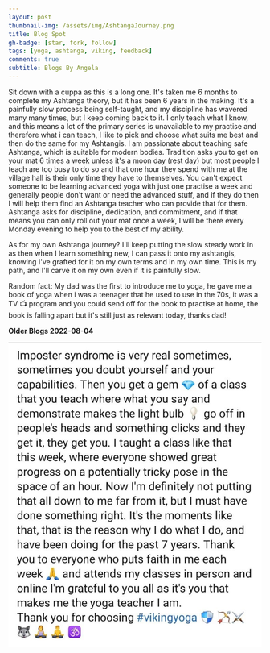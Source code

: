 ```yaml
---
layout: post
thumbnail-img: /assets/img/AshtangaJourney.png
title: Blog Spot
gh-badge: [star, fork, follow]
tags: [yoga, ashtanga, viking, feedback]
comments: true
subtitle: Blogs By Angela
---
```


Sit down with a cuppa as this is a long one. 
It's taken me 6 months to complete my Ashtanga theory, but it has been 6 years in the making. It's a painfully slow process being self-taught, and my discipline has wavered many many times, but I keep coming back to it. 
I only teach what I know, and this means a lot of the primary series is unavailable to my practise and therefore what i can teach, I like to pick and choose what suits me best and then do the same for my Ashtangis. I am passionate about teaching safe Ashtanga, which is suitable for modern bodies. Tradition asks you to get on your mat 6 times a week unless it's a moon day (rest day) but most people I teach are too busy to do so and that one hour they spend with me at the village hall is their only time they have to themselves. You can't expect someone to be learning advanced yoga with just one practise a week and generally people don't want or need the advanced stuff, and if they do then I will help them find an Ashtanga teacher who can provide that for them.
Ashtanga asks for discipline, dedication, and commitment, and if that means you can only roll out your mat once a week, I will be there every Monday evening to help you to the best of my ability. 

As for my own Ashtanga journey? I'll keep putting the slow steady work in as then when I learn something new, I can pass it onto my ashtangis, knowing I've grafted for it on my own terms and in my own time. 
This is my path, and I'll carve it on my own even if it is painfully slow.

Random fact: My dad was the first to introduce me to yoga, he gave me a book of yoga when i was a teenager that he used to use in the 70s, it was a TV 📺 program and you could send off for the book to practise at home, the book is falling apart but it's still just as relevant today, thanks dad!

**Older Blogs 2022-08-04**

<img title="June 2022" alt="" src="/assets/img/SomeCanTeachThoughts.jpg">

